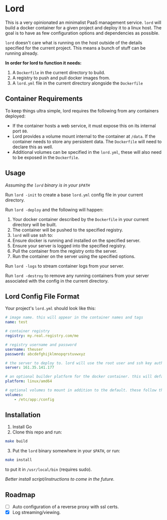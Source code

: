 # Lord

This is a very opinionated an minimalist PaaS management service. `lord` will build a docker
container for a given project and deploy it to a linux host. The goal is to have as few
configuration options and dependencies as possible.

`lord` doesn't care what is running on the host outside of the details specified for the current
project. This means a bunch of stuff can be running already.

**In order for lord to function it needs:**

1. A `Dockerfile` in the current directory to build.
2. A registry to push and pull docker images from.
3. A `lord.yml` file in the current directory alongside the `Dockerfile`

## Container Requirements

To keep things ultra simple, lord requires the following from any containers deployed:

* If the container hosts a web service, it must expose this on its internal port `80`.
* Lord provides a volume mount internal to the container at `/data`. If the container needs to store any persistent data. The `Dockerfile` will need to declare this as well.
* Additional volumes can be specified in the `lord.yml`, these will also need to be exposed in the `Dockerfile`.

## Usage

*Assuming the `lord` binary is in your `$PATH`*

Run `lord -init` to create a base `lord.yml` config file in your current directory.

Run `lord -deploy` and the following will happen:

1. Your docker container described by the `Dockerfile` in your current directory will be built.
2. The container will be pushed to the specified registry.
3. `lord` will use ssh to:
  1. Ensure docker is running and installed on the specified server.
  2. Ensure your server is logged into the specified registry.
  3. Pull the container from the registry onto the server.
  4. Run the container on the server using the specified options.

Run `lord -logs` to stream container logs from your server.

Run `lord -destroy` to remove any running containers from your server associated with the config in the
current directory.


## Lord Config File Format

Your project's `lord.yml` should look like this:

```yaml
# image name. this will appear in the container names and tags
name: test

# container registry
registry: my.real.registry.com/me

# registry username and password
username: theuser
password: abcdefghijklmnopqrstuvwxyz

# the server to deploy to. lord will use the root user and ssh key authentication by default
server: 161.35.141.177

# an optional builder platform for the docker container. this will default to linux/amd64
platform: linux/amd64

# optional volumes to mount in addition to the default. these follow the standard docker cli format for volumes.
volumes:
    - /etc/app:/config
```

## Installation

1. Install Go
2. Clone this repo and run:

```sh
make build
```

3. Put the `lord` binary somewhere in your `$PATH`, or run:

``` sh
make install
```

to put it in `/usr/local/bin` (requires sudo).

*Better install script/instructions to come in the future.*

## Roadmap

* [ ] Auto configuration of a reverse proxy with ssl certs.
* [x] Log streaming/viewing.
